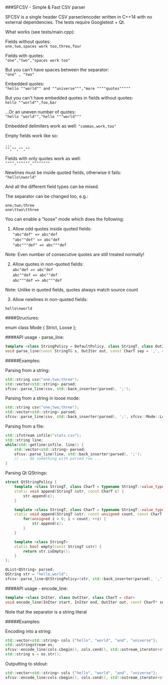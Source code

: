 ###SFCSV - Simple & Fast CSV parser

SFCSV is a single header CSV parser/encoder written in C++14
with no external dependencies. The tests require Googletest + Qt.

What works (see tests/main.cpp):

Fields without quotes:  
```one,two,spaces work too,three,four```

Fields with quotes:  
```"one","two","spaces work too"```

But you can't have spaces between the separator:  
```"one" , "two"```

Embedded quotes:  
```"hello ""world"" and ""universe""","more """"quotes"""""```

But you can't have embedded quotes in fields without quotes:  
```hello ""world"",foo,bar```

...Or an uneven number of quotes:  
```"hello "world"","hello """world"""```

Embedded delimiters work as well:
```"commas,work,too"```

Empty fields work like so:  
```
,,,  
"","","",""
```

Fields with only quotes work as well:  
`"""","""""",""""""""`

Newlines must be inside quoted fields, otherwise it fails:  
`"hello\nworld"`

And all the different field types can be mixed.

The separator can be changed too, e.g.:  
```
one;two;three  
one\ttwo\tthree
```

You can enable a "loose" mode which does the following:

1) Allow odd quotes inside quoted fields:  
`"abc"def" => abc"def`  
`"abc""def" => abc"def`  
`"abc"""def" => abc"""def` 

Note: Even number of consecutive quotes are still treated normally!

2) Allow quotes in non-quoted fields:  
`abc"def => abc"def`  
`abc""def => abc""def`  
`abc"""def => abc"""def`  

Note: Unlike in quoted fields, quotes always match source count 

3) Allow newlines in non-quoted fields:

`hello\nworld`

####Structures:

enum class Mode {
    Strict,
    Loose
};

####API usage - parse_line:

```c++
template <class StringPolicy = DefaultPolicy, class StringT, class OutIter, class CharT = class StringT::value_type>
void parse_line(const StringT& s, OutIter out, const CharT sep = ',', const Mode mode = Mode::Strict);
```

#####Examples:

Parsing from a string:  
```c++
std::string csv("one;two;three");
std::vector<std::string> parsed;
sfcsv::parse_line(csv, std::back_inserter(parsed), ';');
```

Parsing from a string in loose mode:  
```c++
std::string csv("one;two;three");
std::vector<std::string> parsed;
sfcsv::parse_line(csv, std::back_inserter(parsed), ';', sfcsv::Mode::Loose);
```

Parsing from a file:  
```c++
std::ifstream infile("stats.csv");
std::string line;
while(std::getline(infile, line)) {
    std::vector<std::string> parsed;
    sfcsv::parse_line(line, std::back_inserter(parsed), ';');
    // ... do something with parsed row ...
}
```

Parsing Qt QStrings:
```c++
struct QtStringPolicy {
    template <class StringT, class CharT = typename StringT::value_type>
    static void append(StringT &str, const CharT c) {
        str.append(c);
    }

    template <class StringT, class CharT = typename StringT::value_type>
    static void append(StringT &str, const unsigned count, const CharT c) {
        for(unsigned i = 0; i < count; ++i) {
            str.append(c);
        }
    }

    template <class StringT>
    static bool empty(const StringT &str) {
        return str.isEmpty();
    }
};

QList<QString> parsed;
QString str = "hello,world";
sfcsv::parse_line<QtStringPolicy>(str, std::back_inserter(parsed), ',');
```

####API usage - encode_line:

```c++
template <class InIter, class OutIter, class CharT = char>
void encode_line(InIter start, InIter end, OutIter out, const CharT* sep = ",");
```

Note that the separator is a string literal

#####Examples:

Encoding into a string:  
```c++
std::vector<std::string> cols {"hello", "world", "and", "universe"};
std::ostringstream os;
sfcsv::encode_line(cols.cbegin(), cols.cend(), std::ostream_iterator<std::string>(os), ";");
std::string s = os.str();
```

Outputting to stdout:  
```c++
std::vector<std::string> cols {"hello", "world", "and", "universe"};
sfcsv::encode_line(cols.cbegin(), cols.cend(), std::ostream_iterator<std::string>(std::cout), ";");
```
